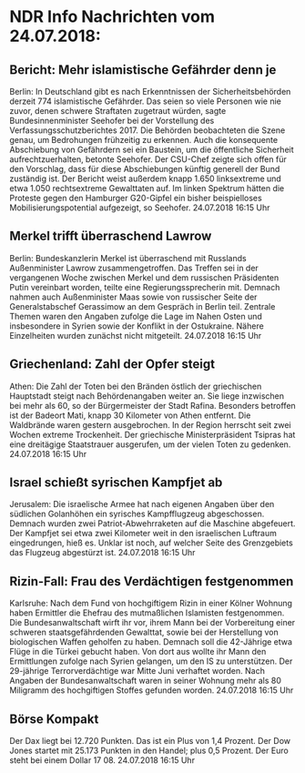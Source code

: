# NDR Info Nachrichten vom 24.07.2018:


## Bericht: Mehr islamistische Gefährder denn je
Berlin: In Deutschland gibt es nach Erkenntnissen der Sicherheitsbehörden derzeit 774 islamistische Gefährder. Das seien so viele Personen wie nie zuvor, denen schwere Straftaten zugetraut würden, sagte Bundesinnenminister Seehofer bei der Vorstellung des Verfassungsschutzberichtes 2017. Die Behörden beobachteten die Szene genau, um Bedrohungen frühzeitig zu erkennen. Auch die konsequente Abschiebung von Gefährdern sei ein Baustein, um die öffentliche Sicherheit aufrechtzuerhalten, betonte Seehofer. Der CSU-Chef zeigte sich offen für den Vorschlag, dass für diese Abschiebungen künftig generell der Bund zuständig ist. Der Bericht weist außerdem knapp 1.650 linksextreme und etwa 1.050 rechtsextreme Gewalttaten auf. Im linken Spektrum hätten die Proteste gegen den Hamburger G20-Gipfel ein bisher beispielloses Mobilisierungspotential aufgezeigt, so Seehofer. 24.07.2018 16:15 Uhr 

## Merkel trifft überraschend Lawrow
Berlin: 	Bundeskanzlerin Merkel ist überraschend mit Russlands Außenminister Lawrow zusammengetroffen. Das Treffen sei in der vergangenen Woche zwischen Merkel und dem russischen Präsidenten Putin vereinbart worden, teilte eine Regierungssprecherin mit. Demnach nahmen auch Außenminister Maas sowie von russischer Seite der Generalstabschef Gerassimow an dem Gespräch in Berlin teil. Zentrale Themen waren den Angaben zufolge die Lage im Nahen Osten und insbesondere in Syrien sowie der Konflikt in der Ostukraine. Nähere Einzelheiten wurden zunächst nicht mitgeteilt. 24.07.2018 16:15 Uhr 

## Griechenland: Zahl der Opfer steigt
Athen: Die Zahl der Toten bei den Bränden östlich der griechischen Hauptstadt steigt nach Behördenangaben weiter an. Sie liege inzwischen bei mehr als 60, so der Bürgermeister der Stadt Rafina. Besonders betroffen ist der Badeort Mati, knapp 30 Kilometer von Athen entfernt. Die Waldbrände waren gestern ausgebrochen. In der Region herrscht seit zwei Wochen extreme Trockenheit. Der griechische Ministerpräsident Tsipras hat eine dreitägige Staatstrauer ausgerufen, um der vielen Toten zu gedenken. 24.07.2018 16:15 Uhr 

## Israel schießt syrischen Kampfjet ab
Jerusalem: Die israelische Armee hat nach eigenen Angaben über den südlichen Golanhöhen ein syrisches Kampfflugzeug abgeschossen. Demnach wurden zwei Patriot-Abwehrraketen auf die Maschine abgefeuert. Der Kampfjet sei etwa zwei Kilometer weit in den israelischen Luftraum eingedrungen, hieß es. Unklar ist noch, auf welcher Seite des Grenzgebiets das Flugzeug abgestürzt ist. 24.07.2018 16:15 Uhr 

## Rizin-Fall: Frau des Verdächtigen festgenommen
Karlsruhe: Nach dem Fund von hochgiftigem Rizin in einer Kölner Wohnung haben Ermittler die Ehefrau des mutmaßlichen Islamisten festgenommen. Die Bundesanwaltschaft wirft ihr vor, ihrem Mann bei der Vorbereitung einer schweren staatsgefährdenden Gewalttat, sowie bei der Herstellung von biologischen Waffen geholfen zu haben. Demnach soll die 42-Jährige etwa Flüge in die Türkei gebucht haben. Von dort aus wollte ihr Mann den Ermittlungen zufolge nach Syrien gelangen, um den IS zu unterstützen. Der 29-jährige Terrorverdächtige war Mitte Juni verhaftet worden. Nach Angaben der Bundesanwaltschaft waren in seiner Wohnung mehr als 80 Miligramm des hochgiftigen Stoffes gefunden worden. 24.07.2018 16:15 Uhr 

## Börse Kompakt
Der Dax liegt bei 12.720 Punkten. Das ist ein Plus von 1,4 Prozent. Der Dow Jones startet mit 25.173 Punkten in den Handel; plus 0,5 Prozent. Der Euro steht bei einem Dollar 17 08. 24.07.2018 16:15 Uhr 
